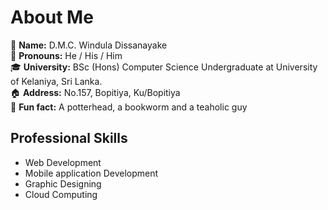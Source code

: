 # About Me
<!--<img width="1000" align='center' src="https://github.com/winduladissanayake/winduladissanayake/blob/main/readme_header.png">-->

<p>
🤍 <b>Name:</b> D.M.C. Windula Dissanayake <br>
👦 <b>Pronouns:</b> He / His / Him <br>
🎓 <b>University:</b> BSc (Hons) Computer Science Undergraduate at University of Kelaniya, Sri Lanka. <br>
🏠 <b>Address:</b> No.157, Bopitiya, Ku/Bopitiya <br>
🎈 <b>Fun fact:</b> A potterhead, a bookworm and a teaholic guy <br> 
</p>

## Professional Skills
- Web Development
- Mobile application Development
- Graphic Designing
- Cloud Computing

<!---
winduladissanayake/winduladissanayake is a ✨ special ✨ repository because its `README.md` (this file) appears on your GitHub profile.
You can click the Preview link to take a look at your changes.
--->
